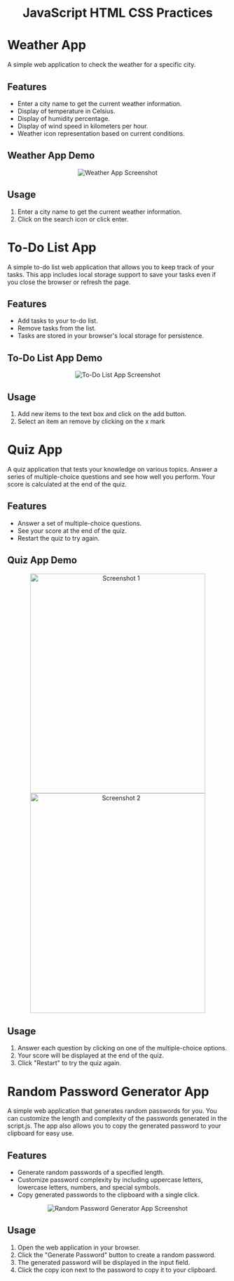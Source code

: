 # <h1 align="center">JavaScript HTML CSS Practices</h1>

# Weather App
A simple web application to check the weather for a specific city.

## Features
- Enter a city name to get the current weather information.
- Display of temperature in Celsius.
- Display of humidity percentage.
- Display of wind speed in kilometers per hour.
- Weather icon representation based on current conditions.

## Weather App Demo
<p align="center">
  <img src="/WeatherApp/images/Demo.png" alt="Weather App Screenshot">
</p>

## Usage 
1. Enter a city name to get the current weather information.
2. Click on the search icon or click enter.


# To-Do List App

A simple to-do list web application that allows you to keep track of your tasks. This app includes local storage support to save your tasks even if you close the browser or refresh the page.

## Features

- Add tasks to your to-do list.
- Remove tasks from the list.
- Tasks are stored in your browser's local storage for persistence.

## To-Do List App Demo
<p align="center">
  <img src="/ToDoListApp/images/Demo.png" alt="To-Do List App Screenshot">
</p>

## Usage
1. Add new items to the text box and click on the add button.
2. Select an item an remove by clicking on the x mark

# Quiz App

A quiz application that tests your knowledge on various topics. Answer a series of multiple-choice questions and see how well you perform. Your score is calculated at the end of the quiz.

## Features

- Answer a set of multiple-choice questions.
- See your score at the end of the quiz.
- Restart the quiz to try again.

## Quiz App Demo
<!-- Centered Screenshots Container -->
<div align="center">
  <!-- First Screenshot -->
  <img src="QuizzApp\images\demo1.png" alt="Screenshot 1" width="400" height="500">
  <!-- Second Screenshot -->
  <img src="QuizzApp\images\demo2.png" alt="Screenshot 2" width="400" height="500">
</div>

## Usage

1. Answer each question by clicking on one of the multiple-choice options.
2. Your score will be displayed at the end of the quiz.
3. Click "Restart" to try the quiz again.


# Random Password Generator App

A simple web application that generates random passwords for you. You can customize the length and complexity of the passwords generated in the script.js. The app also allows you to copy the generated password to your clipboard for easy use.

## Features

- Generate random passwords of a specified length.
- Customize password complexity by including uppercase letters, lowercase letters, numbers, and special symbols.
- Copy generated passwords to the clipboard with a single click.

<div align="center">
  <img src="/RandPasswordApp/images/demo.png" alt="Random Password Generator App Screenshot">
</div>

## Usage

1. Open the web application in your browser.
2. Click the "Generate Password" button to create a random password.
3. The generated password will be displayed in the input field.
4. Click the copy icon next to the password to copy it to your clipboard.
